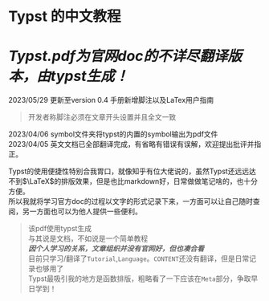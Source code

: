 # Typst 的中文教程

# ***Typst.pdf为官网doc的不详尽翻译版本，由typst生成！***
 2023/05/29 更新至version 0.4 手册新增脚注以及LaTex用户指南  
 > 开发者称脚注必须在文章开头设置并且全文一致
   
 2023/04/06 symbol文件夹将typst的内置的symbol输出为pdf文件  
 2023/04/05 英文文档已全部翻译完成，有省略有错误有误解，欢迎提出批评并指正。

Typst的使用便捷性特别合我胃口，就像知乎有位大佬说的，虽然Typst还远远达不到$\LaTeX$的排版效果，但是也比markdown好，日常做做笔记啥的，也十分方便。  
所以我就将学习官方doc的过程以文字的形式记录下来，一方面可以让自己随时查阅，另一方面也可以为他人提供一些便利。

> 该pdf使用typst生成  
> 与其说是文档，不如说是一个简单教程    
> ***因个人学习的关系，文章组织并没有官网好，但也凑合看***    
> 目前只学习/翻译了`Tutorial`,`Language`。`CONTENT`还没有翻译，但是日常记录也够用了  
> Typst最吸引我的地方是函数排版，粗略看了一下应该在`Meta`部分，争取早日学到！  
